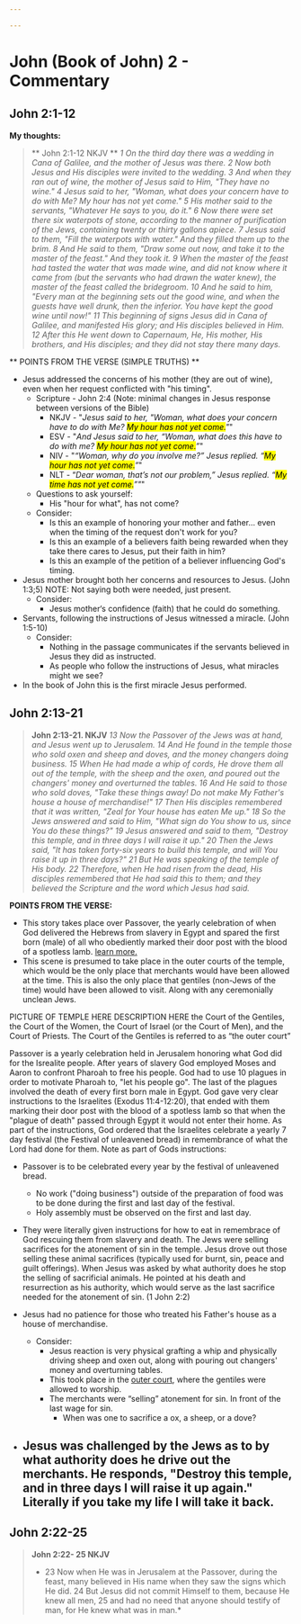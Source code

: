 ```yaml
---

---
```


# John (Book of John) 2 - Commentary

## John 2:1-12

**My thoughts:**


> ** John 2:1-12 NKJV **
> *1 On the third day there was a wedding in Cana of Galilee, and the mother of Jesus was there. 2 Now both Jesus and His disciples were invited to the wedding. 3 And when they ran out of wine, the mother of Jesus said to Him, "They have no wine."
4 Jesus said to her, "Woman, what does your concern have to do with Me? My hour has not yet come."
5 His mother said to the servants, "Whatever He says to you, do it."
6 Now there were set there six waterpots of stone, according to the manner of purification of the Jews, containing twenty or thirty gallons apiece. 7 Jesus said to them, "Fill the waterpots with water." And they filled them up to the brim. 8 And He said to them, "Draw some out now, and take it to the master of the feast." And they took it. 9 When the master of the feast had tasted the water that was made wine, and did not know where it came from (but the servants who had drawn the water knew), the master of the feast called the bridegroom. 10 And he said to him, "Every man at the beginning sets out the good wine, and when the guests have well drunk, then the inferior. You have kept the good wine until now!"
11 This beginning of signs Jesus did in Cana of Galilee, and manifested His glory; and His disciples believed in Him.
12 After this He went down to Capernaum, He, His mother, His brothers, and His disciples; and they did not stay there many days.*

** POINTS FROM THE VERSE (SIMPLE TRUTHS) **

- Jesus addressed the concerns of his mother (they are out of wine), even when her request conflicted with "his timing". 
	- Scripture - John 2:4 (Note: minimal changes in Jesus response between versions of the Bible)
		- NKJV - "*Jesus said to her, "Woman, what does your concern have to do with Me? <mark>My hour has not yet come.</mark>"*" 
		- ESV - "*And Jesus said to her, “Woman, what does this have to do with me? <mark>My hour has not yet come.</mark>”*" 
		- NIV - "*“Woman, why do you involve me?” Jesus replied. “<mark>My hour has not yet come.</mark>”*"
		- NLT - “*Dear woman, that’s not our problem,” Jesus replied. “<mark>My time has not yet come.</mark>”"*"
	- Questions to ask yourself:
		- His "hour for what", has not come? 
	- Consider:
		- Is this an example of honoring your mother and father… even when the timing of the request don't work for you?
		- Is this an example of a believers faith being rewarded when they take there cares to Jesus, put their faith in him? 
		- Is this an example of the petition of a believer influencing God's timing. 
- Jesus mother brought both her concerns and resources to Jesus. (John 1:3;5) NOTE: Not saying both were needed, just present. 
	- Consider:
		- Jesus mother‘s confidence (faith) that he could do something. 
- Servants, following the instructions of Jesus witnessed a miracle. (John 1:5-10)
	- Consider:
		- Nothing in the passage communicates if the servants believed in Jesus they did as instructed. 
		- As people who follow the instructions of Jesus, what miracles might we see?
- In the book of John this is the first miracle Jesus performed. 

## John 2:13-21

> **John 2:13-21. NKJV**
> *13 Now the Passover of the Jews was at hand, and Jesus went up to Jerusalem. 14 And He found in the temple those who sold oxen and sheep and doves, and the money changers doing business. 15 When He had made a whip of cords, He drove them all out of the temple, with the sheep and the oxen, and poured out the changers' money and overturned the tables. 16 And He said to those who sold doves, "Take these things away! Do not make My Father's house a house of merchandise!" 17 Then His disciples remembered that it was written, "Zeal for Your house has eaten Me up."
18 So the Jews answered and said to Him, "What sign do You show to us, since You do these things?"
19 Jesus answered and said to them, "Destroy this temple, and in three days I will raise it up."
20 Then the Jews said, "It has taken forty-six years to build this temple, and will You raise it up in three days?"
21 But He was speaking of the temple of His body. 22 Therefore, when He had risen from the dead, His disciples remembered that He had said this to them; and they believed the Scripture and the word which Jesus had said.*

**POINTS FROM THE VERSE:**

- This story takes place over Passover, the yearly celebration of when God delivered the Hebrews from slavery in Egypt and spared the first born (male) of all who obediently marked their door post with the blood of a spotless lamb. [learn more.](https://www.gotquestions.org/what-is-Passover.html)
- This scene is presumed to take place in the outer courts of the temple, which would be the only place that merchants would have been allowed at the time. This is also the only place that gentiles (non-Jews of the time) would have been allowed to visit. Along with any ceremonially unclean Jews. 
<aside>
	PICTURE OF TEMPLE HERE 
	DESCRIPTION HERE 
	the Court of the Gentiles, the Court of the Women, the Court of Israel (or the Court of Men), and the Court of Priests. The Court of the Gentiles is referred to as “the outer court”
	
	
</aside>

Passover is a yearly celebration held in Jerusalem honoring what God did for the Isrealite people. After years of slavery God employed Moses and Aaron to confront Pharoah to free his people. God had to use 10 plagues in order to motivate Pharoah to, "let his people go". The last of the plagues involved the death of every first born male in Egypt. God gave very clear instructions to the Israelites (Exodus 11:4-12:20), that ended with them marking their door post with the blood of a spotless lamb so that when the "plague of death" passed through Egypt it would not enter their home. As part of the instructions, God ordered that the Israelites celebrate a yearly 7 day festival (the Festival of unleavened bread) in remembrance of what the Lord had done for them. Note as part of Gods instructions:
- Passover is to be celebrated every year by the festival of unleavened bread.
	- No work ("doing business") outside of the preparation of food was to be done during the first and last day of the festival.
	- Holy assembly must be observed on the first and last day. 
- They were literally given instructions for how to eat in remembrace of God rescuing them from slavery and death. 
The Jews were selling sacrifices for the atonement of sin in the temple. Jesus drove out those selling these animal sacrifices (typically used for burnt, sin, peace and guilt offerings). When Jesus was asked by what authority does he stop the selling of sacrificial animals. He pointed at his death and resurrection as his authority, which would serve as the last sacrifice needed for the atonement of sin. (1 John 2:2)

- Jesus had no patience for those who treated his Father's house as a house of merchandise.
	- Consider:
		- Jesus reaction is very physical grafting a whip and physically driving sheep and oxen out, along with pouring out changers' money and overturning tables. 
		- This took place in the [outer court](https://www.gotquestions.org/Court-of-the-Gentiles.html), where the gentiles were allowed to worship.
		- The merchants were “selling” atonement for sin. In front of the last wage for sin. 
			- When was one to sacrifice a ox, a sheep, or a dove? 
- Jesus was challenged by the Jews as to by what authority does he drive out the merchants. He responds, "Destroy this temple, and in three days I will raise it up again." Literally if you take my life I will take it back. 
	- 


## John 2:22-25

> **John 2:22- 25 NKJV**
> * 23 Now when He was in Jerusalem at the Passover, during the feast, many believed in His name when they saw the signs which He did. 24 But Jesus did not commit Himself to them, because He knew all men, 25 and had no need that anyone should testify of man, for He knew what was in man.*